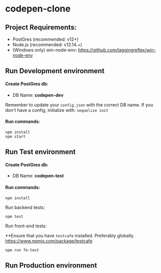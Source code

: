 # codepen-clone


## Project Requirements:
* PostGres (recommended: v12+)
* Node.js (recommended: v12.14.+)
* (Windows only) win-node-env: https://github.com/laggingreflex/win-node-env


## Run Development environment

#### Create PostGres db:  
* DB Name: **codepen-dev**

Remember to update your `config.json` with the correct DB name.
If you don't have a config, initialize with: `sequelize init`


#### Run commands:  

```
npm install
npm start 
```

## Run Test environment

#### Create PostGres db:  
* DB Name: **codepen-test** 


#### Run commands:  

```
npm install
```

Run backend tests: 
```
npm test
```

Run front-end tests: 

**Ensure that you have `testcafe` installed. Preferably globally. 
https://www.npmjs.com/package/testcafe

```
npm run fe-test
```


## Run Production environment


